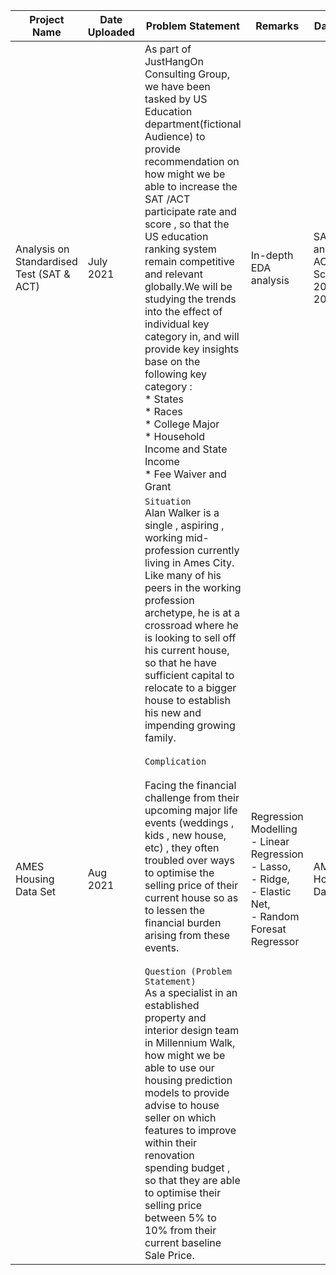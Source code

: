 | Project Name | Date Uploaded | Problem Statement | Remarks | Dataset |
|---|---|---|---|---|
| Analysis on Standardised Test (SAT & ACT) | July 2021 | As part of JustHangOn Consulting Group, we have been tasked by US Education department(fictional Audience) to provide recommendation on how might we be able to increase the SAT /ACT participate rate and score , so that the US education ranking system remain competitive and relevant globally.We will be studying the trends into the effect of individual key category in, and will provide key insights base on the following key category : <br> * States <br> * Races <br> * College Major <br> * Household Income and State Income <br> * Fee Waiver and Grant | In-depth EDA analysis | SAT and ACT Score 2018 , 2019 |
| AMES Housing Data Set | Aug 2021 | `Situation`<br> Alan Walker is a single , aspiring , working mid-profession currently living in Ames City. Like many of his peers in the working profession archetype, he is at a crossroad where he is looking to sell off his current house, so that he have sufficient capital to relocate to a bigger house to establish his new and impending growing family.<br><br>`Complication`<br><br> Facing the financial challenge from their upcoming major life events (weddings , kids , new house, etc) , they often troubled over ways to optimise the selling price of their current house so as to lessen the financial burden arising from these events.<br><br>`Question (Problem Statement)`<br> As a specialist in an established property and interior design team in Millennium Walk, how might we be able to use our housing prediction models to provide advise to house seller on which features to improve within their renovation spending budget , so that they are able to optimise their selling price between 5% to 10% from their current baseline Sale Price. | Regression Modelling<br>- Linear Regression<br>- Lasso,<br>- Ridge, <br>- Elastic Net,<br>- Random Foresat Regressor | AMES Housing Dataset |
